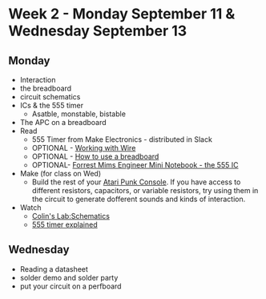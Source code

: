 # Week 2 - Monday September 11 & Wednesday September 13
## Monday
* Interaction
* the breadboard
* circuit schematics
* ICs & the 555 timer
  * Asatble, monstable, bistable
* The APC on a breadboard
* Read
  * 555 Timer from Make Electronics - distributed in Slack 
  * OPTIONAL - [Working with Wire](https://learn.sparkfun.com/tutorials/working-with-wire)
  * OPTIONAL - [How to use a breadboard](https://learn.sparkfun.com/tutorials/how-to-use-a-breadboard)
  * OPTIONAL- [Forrest Mims Engineer Mini Notebook - the 555 IC](https://drive.google.com/file/d/1m3dOh7MKPkySFT6H7UyY9sOtodHpRk52/view?usp=sharing)
* Make (for class on Wed)
  * Build the rest of your [Atari Punk Console](apc.md). If you have access to different resistors, capacitors, or variable resistors, try using them in the circuit to generate dofferent sounds and kinds of interaction. 
* Watch
  * [Colin's Lab:Schematics](https://www.youtube.com/watch?v=9cps7Q_IrX0)
  * [555 timer explained](https://www.youtube.com/watch?v=qfWIjb48mjE)

## Wednesday
* Reading a datasheet
* solder demo and solder party
* put your circuit on a perfboard
